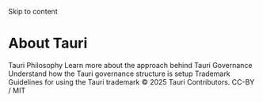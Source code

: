 Skip to content
# About Tauri
Tauri Philosophy Learn more about the approach behind Tauri
Governance Understand how the Tauri governance structure is setup
Trademark Guidelines for using the Tauri trademark
© 2025 Tauri Contributors. CC-BY / MIT
